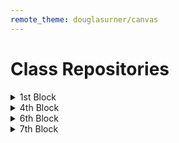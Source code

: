 ```yaml
---
remote_theme: douglasurner/canvas
---
```


# Class Repositories

<details>
  <summary>1st Block</summary>
  
  * [Dionte H.](https://github.com/K-dion)
  * [Douglas U.](https://github.com/DouglasUrner)
  
</details>

<details>
  <summary>4th Block</summary>
  
  * [Douglas U.](https://github.com/DouglasUrner) 
  * [Emma H.](https://github.com/fcr-harris)
  
</details>

<details>
  <summary>6th Block</summary>
  
  * [Douglas U.](https://github.com/DouglasUrner)
  
</details>

<details>
  <summary>7th Block</summary>
  
  * [Douglas U.](https://github.com/DouglasUrner)

</details>

